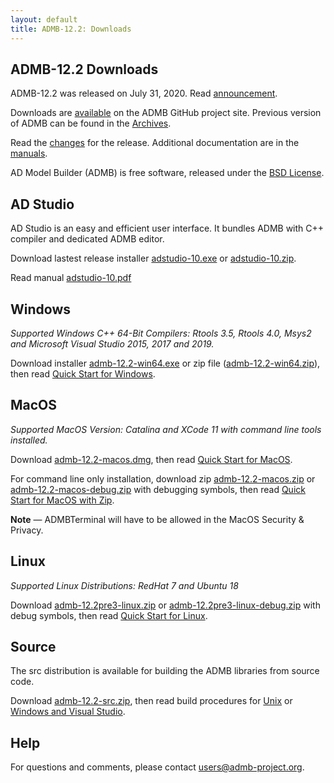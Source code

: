 ```yaml
---
layout: default
title: ADMB-12.2: Downloads
---
```


ADMB-12.2 Downloads
-------------------

ADMB-12.2 was released on July 31, 2020.  Read [announcement](http://www.admb-project.org/2020/01/31/ADMB-12.2-release.html).  

Downloads are [available](https://github.com/admb-project/admb/releases/tag/admb-12.2/) on the ADMB GitHub project site.  Previous version of ADMB can be found in the [Archives](http://www.admb-project.org/downloads/archives.html).

Read the [changes](https://github.com/admb-project/admb/blob/admb-12.2/CHANGES.md) for the release.  Additional documentation are in the [manuals](http://www.admb-project.org/docs/manuals/).

AD Model Builder (ADMB) is free software, released under the [BSD License](https://raw.githubusercontent.com/admb-project/admb/admb-12.2/LICENSE.txt).

AD Studio
---------

AD Studio is an easy and efficient user interface. It bundles ADMB with C++ compiler and dedicated ADMB editor.

Download lastest release installer [adstudio-10.exe](https://github.com/admb-project/adstudio/releases/download/1.0/adstudio-10.exe) or 
[adstudio-10.zip](https://github.com/admb-project/adstudio/releases/download/1.0/adstudio-10.zip).

Read manual [adstudio-10.pdf](https://github.com/admb-project/adstudio/releases/download/1.0/adstudio-10.pdf)

Windows
-------

_Supported Windows C++ 64-Bit Compilers: Rtools 3.5, Rtools 4.0, Msys2 and Microsoft Visual Studio 2015, 2017 and 2019._

Download installer [admb-12.2-win64.exe](https://github.com/admb-project/admb/releases/download/admb-12.2/admb-12.2-win64.exe) or zip file ([admb-12.2-win64.zip](https://github.com/admb-project/admb/releases/download/admb-12.2/admb-12.2-win64.zip)), then read [Quick Start for Windows](QuickStartWindows.md).

MacOS
-----
  
_Supported MacOS Version: Catalina and XCode 11 with command line tools installed._

Download [admb-12.2-macos.dmg](https://github.com/admb-project/admb/releases/download/admb-12.2/admb-12.2-macos.dmg), then read [Quick Start for MacOS](QuickStartMacOS.md).

For command line only installation, download zip [admb-12.2-macos.zip](https://github.com/admb-project/admb/releases/download/admb-12.2/admb-12.2-macos.zip) or [admb-12.2-macos-debug.zip](https://github.com/admb-project/admb/releases/download/admb-12.2/admb-12.2-macos-debug.zip) with debugging symbols, then read [Quick Start for MacOS with Zip](QuickStartMacOSZip.md).


**Note** &mdash; ADMBTerminal will have to be allowed in the MacOS Security & Privacy.

Linux
-----

_Supported Linux Distributions: RedHat 7 and Ubuntu 18_

Download [admb-12.2pre3-linux.zip](https://github.com/admb-project/admb/releases/download/admb-12.2pre3/admb-12.2pre3-linux.zip) or [admb-12.2pre3-linux-debug.zip](https://github.com/admb-project/admb/releases/download/admb-12.2pre3/admb-12.2pre3-linux-debug.zip) with debug symbols, then read [Quick Start for Linux](QuickStartLinux.md).

Source
------

The src distribution is available for building the ADMB libraries from source code.

Download [admb-12.2-src.zip](https://github.com/admb-project/admb/releases/download/admb-12.2/admb-12.2-src.zip), then read build procedures for [Unix](admb-12.2/BuildingSourceUnix.md) or [Windows and Visual Studio](admb-12.2/BuildingSourceVisualStudio.md).

Help
----

For questions and comments, please contact users@admb-project.org.
